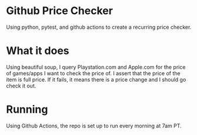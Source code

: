 # Github Price Checker
Using python, pytest, and github actions to create a recurring price checker.

# What it does
Using beautiful soup, I query Playstation.com and Apple.com for the price of games/apps I want to check the price of.  I assert that the price of the item is full price.  If it fails, it means there is a price change and I should go check it out.

# Running
Using Github Actions, the repo is set up to run every morning at 7am PT.

